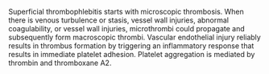Superficial thrombophlebitis starts with microscopic thrombosis. When there is venous turbulence or stasis, vessel wall injuries, abnormal coagulability, or vessel wall injuries, microthrombi could propagate and subsequently form macroscopic thrombi. Vascular endothelial injury reliably results in thrombus formation by triggering an inflammatory response that results in immediate platelet adhesion. Platelet aggregation is mediated by thrombin and thromboxane A2.